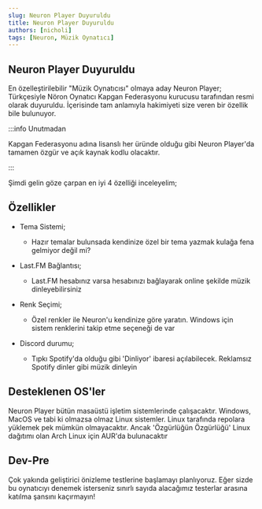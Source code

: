 ```yaml
---
slug: Neuron Player Duyuruldu
title: Neuron Player Duyuruldu
authors: [nicholi]
tags: [Neuron, Müzik Oynatıcı]
---
```


## Neuron Player Duyuruldu

En özelleştirilebilir "Müzik Oynatıcısı" olmaya aday Neuron Player; Türkçesiyle Nöron Oynatıcı Kapgan Federasyonu kurucusu tarafından resmi olarak duyuruldu.
İçerisinde tam anlamıyla hakimiyeti size veren bir özellik bile bulunuyor. 

:::info Unutmadan

Kapgan Federasyonu adına lisanslı her üründe olduğu gibi Neuron Player'da tamamen özgür ve açık kaynak kodlu olacaktır. 

:::

Şimdi gelin göze çarpan en iyi 4 özelliği inceleyelim;

## Özellikler

 * Tema Sistemi;
   * Hazır temalar bulunsada kendinize özel bir tema yazmak kulağa fena gelmiyor değil mi?

 * Last.FM Bağlantısı;
   * Last.FM hesabınız varsa hesabınızı bağlayarak online şekilde müzik dinleyebilirsiniz

 * Renk Seçimi;
   * Özel renkler ile Neuron'u kendinize göre yaratın. Windows için sistem renklerini takip etme seçeneği de var

 * Discord durumu;
   * Tıpkı Spotify'da olduğu gibi 'Dinliyor' ibaresi açılabilecek. Reklamsız Spotify dinler gibi müzik dinleyin

## Desteklenen OS'ler

 Neuron Player bütün masaüstü işletim sistemlerinde çalışacaktır. Windows, MacOS ve tabi ki olmazsa olmaz Linux sistemler. Linux tarafında repolara yüklemek pek mümkün olmayacaktır. Ancak 'Özgürlüğün Özgürlüğü' Linux dağıtımı olan Arch Linux için AUR'da bulunacaktır

## Dev-Pre

 Çok yakında geliştirici önizleme testlerine başlamayı planlıyoruz. Eğer sizde bu oynatıcıyı denemek isterseniz sınırlı sayıda alacağımız testerlar arasına katılma şansını kaçırmayın!